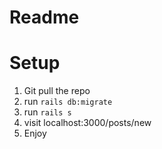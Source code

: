 # Readme

# Setup

1. Git pull the repo
2. run `rails db:migrate`
3. run `rails s`
4. visit localhost:3000/posts/new
5. Enjoy
